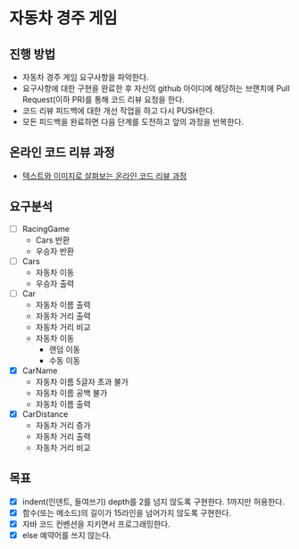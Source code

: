 # 자동차 경주 게임
## 진행 방법
* 자동차 경주 게임 요구사항을 파악한다.
* 요구사항에 대한 구현을 완료한 후 자신의 github 아이디에 해당하는 브랜치에 Pull Request(이하 PR)를 통해 코드 리뷰 요청을 한다.
* 코드 리뷰 피드백에 대한 개선 작업을 하고 다시 PUSH한다.
* 모든 피드백을 완료하면 다음 단계를 도전하고 앞의 과정을 반복한다.

## 온라인 코드 리뷰 과정
* [텍스트와 이미지로 살펴보는 온라인 코드 리뷰 과정](https://github.com/next-step/nextstep-docs/tree/master/codereview)

## 요구분석

- [ ] RacingGame
  - Cars 반환
  - 우승자 반환
- [ ] Cars
  - 자동차 이동
  - 우승자 출력  
- [ ] Car
  - 자동차 이름 출력
  - 자동차 거리 출력
  - 자동차 거리 비교  
  - 자동차 이동
    - 랜덤 이동
    - 수동 이동
- [x] CarName
  - 자동차 이름 5글자 초과 불가
  - 자동차 이름 공백 불가
  - 자동차 이름 출력
- [x] CarDistance
  - 자동차 거리 증가
  - 자동차 거리 출력
  - 자동차 거리 비교

## 목표

- [x] indent(인덴트, 들여쓰기) depth를 2를 넘지 않도록 구현한다. 1까지만 허용한다.
- [x] 함수(또는 메소드)의 길이가 15라인을 넘어가지 않도록 구현한다.
- [x] 자바 코드 컨벤션을 지키면서 프로그래밍한다.
- [x] else 예약어를 쓰지 않는다.
